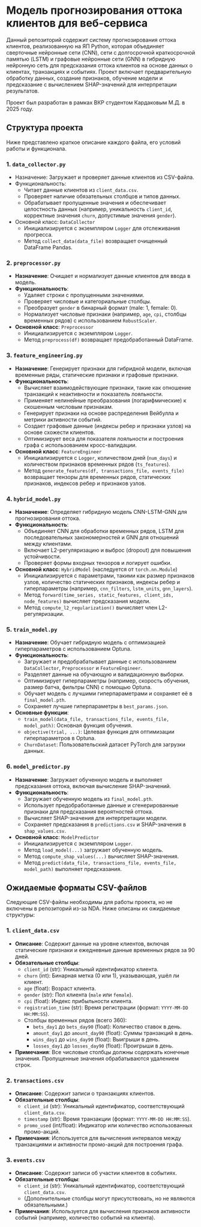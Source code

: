 # Модель прогнозирования оттока клиентов для веб-сервиса

Данный репозиторий содержит систему прогнозирования оттока клиентов, реализованную на ЯП Python, которая объединяет сверточные нейронные сети (CNN), сети с долгосрочной краткосрочной памятью (LSTM) и графовые нейронные сети (GNN) в гибридную нейронную сеть для предсказания оттока клиентов на основе данных о клиентах, транзакциях и событиях. Проект включает предварительную обработку данных, создание признаков, обучение модели и предсказание с вычислением SHAP-значений для интерпретации результатов. 

Проект был разработан в рамках ВКР студентом Кардаковым М.Д. в 2025 году.

## Структура проекта

Ниже представлено краткое описание каждого файла, его условий работы и функционала.

### 1. `data_collector.py`
- Назначение: Загружает и проверяет данные клиентов из CSV-файла.
- Функциональность:
  - Читает данные клиентов из `client_data.csv`.
  - Проверяет наличие обязательных столбцов и типов данных.
  - Обрабатывает пропущенные значения и обеспечивает целостность данных (например, уникальность `client_id`, корректные значения `churn`, допустимые значения `gender`).
- Основной класс: `DataCollector`
  - Инициализируется с экземпляром `Logger` для отслеживания прогресса.
  - Метод `collect_data(data_file)` возвращает очищенный DataFrame Pandas.

### 2. `preprocessor.py`
- **Назначение**: Очищает и нормализует данные клиентов для ввода в модель.
- **Функциональность**:
  - Удаляет строки с пропущенными значениями.
  - Проверяет числовые и категориальные столбцы.
  - Преобразует `gender` в бинарный формат (male: 1, female: 0).
  - Нормализует числовые признаки (например, `age`, `cpi`, столбцы временных рядов) с использованием `RobustScaler`.
- **Основной класс**: `Preprocessor`
  - Инициализируется с экземпляром `Logger`.
  - Метод `preprocess(df)` возвращает предобработанный DataFrame.

### 3. `feature_engineering.py`
- **Назначение**: Генерирует признаки для гибридной модели, включая временные ряды, статические признаки и графовые признаки.
- **Функциональность**:
  - Вычисляет взаимодействующие признаки, такие как отношение транзакций к неактивности и показатель лояльности.
  - Применяет нелинейные преобразования (логарифмические) к скошенным числовым признакам.
  - Генерирует признаки на основе распределения Вейбулла и метрики активности событий.
  - Создает графовые данные (индексы ребер и признаки узлов) на основе схожести клиентов.
  - Оптимизирует веса для показателя лояльности и построения графа с использованием кросс-валидации.
- **Основной класс**: `FeatureEngineer`
  - Инициализируется с `Logger`, количеством дней (`num_days`) и количеством признаков временных рядов (`ts_features`).
  - Метод `generate_features(df, transactions_file, events_file)` возвращает тензоры для временных рядов, статических признаков, индексов ребер и признаков узлов.

### 4. `hybrid_model.py`
- **Назначение**: Определяет гибридную модель CNN-LSTM-GNN для прогнозирования оттока.
- **Функциональность**:
  - Объединяет CNN для обработки временных рядов, LSTM для последовательных закономерностей и GNN для отношений между клиентами.
  - Включает L2-регуляризацию и выброс (dropout) для повышения устойчивости.
  - Проверяет формы входных тензоров и логирует ошибки.
- **Основной класс**: `HybridModel` (наследуется от `torch.nn.Module`)
  - Инициализируется с параметрами, такими как размер признаков узлов, количество статических признаков, индексы ребер и гиперпараметры (например, `cnn_filters`, `lstm_units`, `gnn_layers`).
  - Метод `forward(time_series, static_features, client_ids, node_features)` вычисляет предсказания модели.
  - Метод `compute_l2_regularization()` вычисляет член L2-регуляризации.

### 5. `train_model.py`
- **Назначение**: Обучает гибридную модель с оптимизацией гиперпараметров с использованием Optuna.
- **Функциональность**:
  - Загружает и предобрабатывает данные с использованием `DataCollector`, `Preprocessor` и `FeatureEngineer`.
  - Разделяет данные на обучающую и валидационную выборки.
  - Оптимизирует гиперпараметры (например, скорость обучения, размер батча, фильтры CNN) с помощью Optuna.
  - Обучает модель с лучшими гиперпараметрами и сохраняет её в `final_model.pth`.
  - Сохраняет лучшие гиперпараметры в `best_params.json`.
- **Основные функции**:
  - `train_model(data_file, transactions_file, events_file, model_path)`: Основная функция обучения.
  - `objective(trial, ...)`: Целевая функция для оптимизации гиперпараметров в Optuna.
  - `ChurnDataset`: Пользовательский датасет PyTorch для загрузки данных.

### 6. `model_predictor.py`
- **Назначение**: Загружает обученную модель и выполняет предсказания оттока, включая вычисление SHAP-значений.
- **Функциональность**:
  - Загружает обученную модель из `final_model.pth`.
  - Использует предобработанные данные и сгенерированные признаки для предсказания вероятностей оттока.
  - Вычисляет SHAP-значения для интерпретации модели.
  - Сохраняет предсказания в `predictions.csv` и SHAP-значения в `shap_values.csv`.
- **Основной класс**: `ModelPredictor`
  - Инициализируется с экземпляром `Logger`.
  - Метод `load_model(...)` загружает обученную модель.
  - Метод `compute_shap_values(...)` вычисляет SHAP-значения.
  - Метод `predict(data_file, transactions_file, events_file, model_path)` выполняет предсказания.

## Ожидаемые форматы CSV-файлов

Следующие CSV-файлы необходимы для работы проекта, но не включены в репозиторий из-за NDA. Ниже описаны их ожидаемые структуры:

### 1. `client_data.csv`
- **Описание**: Содержит данные на уровне клиентов, включая статические признаки и ежедневные данные временных рядов за 90 дней.
- **Обязательные столбцы**:
  - `client_id` (str): Уникальный идентификатор клиента.
  - `churn` (int): Бинарная метка (0 или 1), указывающая, ушёл ли клиент.
  - `age` (float): Возраст клиента.
  - `gender` (str): Пол клиента (`male` или `female`).
  - `cpi` (float): Индекс прибыльности клиента.
  - `registration_time` (str): Время регистрации (формат: `YYYY-MM-DD HH:MM:SS`).
  - Столбцы временных рядов (всего 360):
    - `bets_day1` до `bets_day90` (float): Количество ставок в день.
    - `amount_day1` до `amount_day90` (float): Суммы транзакций в день.
    - `wins_day1` до `wins_day90` (float): Выигрыши в день.
    - `losses_day1` до `losses_day90` (float): Проигрыши в день.
- **Примечания**: Все числовые столбцы должны содержать конечные значения. Пропущенные значения обрабатываются удалением строк.

### 2. `transactions.csv`
- **Описание**: Содержит записи о транзакциях клиентов.
- **Обязательные столбцы**:
  - `client_id` (str): Уникальный идентификатор, соответствующий `client_data.csv`.
  - `timestamp` (str): Время транзакции (формат: `YYYY-MM-DD HH:MM:SS`).
  - `promo_used` (int/float): Индикатор или количество использованных промо-акций.
- **Примечания**: Используется для вычисления интервалов между транзакциями и активности промо-акций для построения графа.

### 3. `events.csv`
- **Описание**: Содержит записи об участии клиентов в событиях.
- **Обязательные столбцы**:
  - `client_id` (str): Уникальный идентификатор, соответствующий `client_data.csv`.
  - (Дополнительные столбцы могут присутствовать, но не являются обязательными.)
- **Примечания**: Используется для вычисления признаков активности событий (например, количество событий на клиента).
